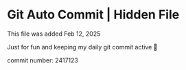 # Git Auto Commit | Hidden File

This file was added Feb 12, 2025

Just for fun and keeping my daily git commit active 🤪

commit number: 2417123
